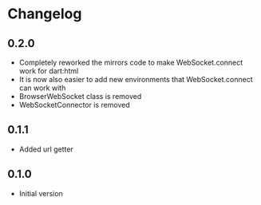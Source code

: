 # Changelog

## 0.2.0

- Completely reworked the mirrors code to make WebSocket.connect work for dart:html
- It is now also easier to add new environments that WebSocket.connect can work with
- BrowserWebSocket class is removed
- WebSocketConnector is removed

## 0.1.1

- Added url getter

## 0.1.0

- Initial version
